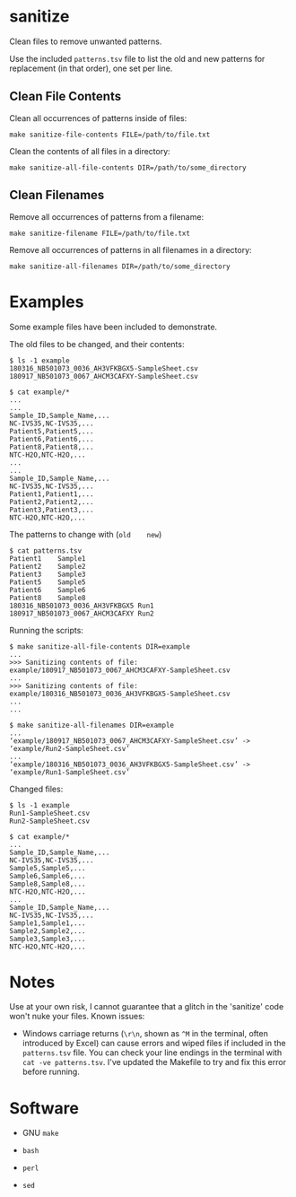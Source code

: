 # sanitize

Clean files to remove unwanted patterns.

Use the included `patterns.tsv` file to list the old and new patterns for replacement (in that order), one set per line.

## Clean File Contents

Clean all occurrences of patterns inside of files:

```
make sanitize-file-contents FILE=/path/to/file.txt
```

Clean the contents of all files in a directory:

```
make sanitize-all-file-contents DIR=/path/to/some_directory
```

## Clean Filenames

Remove all occurrences of patterns from a filename:

```
make sanitize-filename FILE=/path/to/file.txt
```

Remove all occurrences of patterns in all filenames in a directory:

```
make sanitize-all-filenames DIR=/path/to/some_directory
```

# Examples

Some example files have been included to demonstrate.

The old files to be changed, and their contents:

```
$ ls -1 example
180316_NB501073_0036_AH3VFKBGX5-SampleSheet.csv
180917_NB501073_0067_AHCM3CAFXY-SampleSheet.csv

$ cat example/*
...
...
Sample_ID,Sample_Name,...
NC-IVS35,NC-IVS35,...
Patient5,Patient5,...
Patient6,Patient6,...
Patient8,Patient8,...
NTC-H2O,NTC-H2O,...
...
...
Sample_ID,Sample_Name,...
NC-IVS35,NC-IVS35,...
Patient1,Patient1,...
Patient2,Patient2,...
Patient3,Patient3,...
NTC-H2O,NTC-H2O,...
```

The patterns to change with (`old    new`)

```
$ cat patterns.tsv
Patient1	Sample1
Patient2	Sample2
Patient3	Sample3
Patient5	Sample5
Patient6	Sample6
Patient8	Sample8
180316_NB501073_0036_AH3VFKBGX5	Run1
180917_NB501073_0067_AHCM3CAFXY	Run2
```

Running the scripts:

```
$ make sanitize-all-file-contents DIR=example
...
>>> Sanitizing contents of file: example/180917_NB501073_0067_AHCM3CAFXY-SampleSheet.csv
...
>>> Sanitizing contents of file: example/180316_NB501073_0036_AH3VFKBGX5-SampleSheet.csv
...
...

$ make sanitize-all-filenames DIR=example
...
‘example/180917_NB501073_0067_AHCM3CAFXY-SampleSheet.csv’ -> ‘example/Run2-SampleSheet.csv’
...
‘example/180316_NB501073_0036_AH3VFKBGX5-SampleSheet.csv’ -> ‘example/Run1-SampleSheet.csv’
```

Changed files:

```
$ ls -1 example
Run1-SampleSheet.csv
Run2-SampleSheet.csv

$ cat example/*
...
Sample_ID,Sample_Name,...
NC-IVS35,NC-IVS35,...
Sample5,Sample5,...
Sample6,Sample6,...
Sample8,Sample8,...
NTC-H2O,NTC-H2O,...
...
Sample_ID,Sample_Name,...
NC-IVS35,NC-IVS35,...
Sample1,Sample1,...
Sample2,Sample2,...
Sample3,Sample3,...
NTC-H2O,NTC-H2O,...
```

# Notes

Use at your own risk, I cannot guarantee that a glitch in the 'sanitize' code won't nuke your files. Known issues:

- Windows carriage returns (`\r\n`, shown as `^M` in the terminal, often introduced by Excel) can cause errors and wiped files if included in the `patterns.tsv` file. You can check your line endings in the terminal with `cat -ve patterns.tsv`. I've updated the Makefile to try and fix this error before running.

# Software

- GNU `make`

- `bash`

- `perl`

- `sed`

